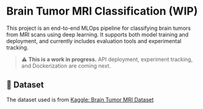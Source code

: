 # Brain Tumor MRI Classification (WIP)

This project is an end-to-end MLOps pipeline for classifying brain tumors from MRI scans using deep learning. It supports both model training and deployment, and currently includes evaluation tools and experimental tracking.

> ⚠️ **This is a work in progress.** API deployment, experiment tracking, and Dockerization are coming next.

## 🧪 Dataset

The dataset used is from [Kaggle: Brain Tumor MRI Dataset](https://www.kaggle.com/datasets/masoudnickparvar/brain-tumor-mri-dataset?resource=download)
